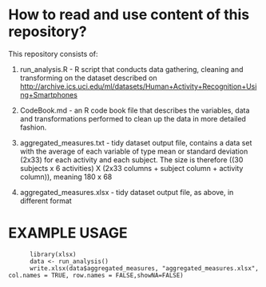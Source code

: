 How to read and use content of this repository?
=========================

This repository consists of:  
  
1. run_analysis.R - R script that conducts data gathering, cleaning and transforming on the dataset described on http://archive.ics.uci.edu/ml/datasets/Human+Activity+Recognition+Using+Smartphones  

2. CodeBook.md - an R code book file that describes the variables, data and transformations performed to clean up the data in more detailed fashion.

3. aggregated_measures.txt - tidy dataset output file, contains a data set with the average of each variable of type mean or standard deviation (2x33) for each activity and each subject. The size is therefore ((30 subjects x 6 activities) X (2x33 columns + subject column + activity column)), meaning 180 x 68  

4. aggregated_measures.xlsx - tidy dataset output file, as above, in different format  


EXAMPLE USAGE
=========================
```
      library(xlsx)
      data <- run_analysis()
      write.xlsx(data$aggregated_measures, "aggregated_measures.xlsx", col.names = TRUE, row.names = FALSE,showNA=FALSE)
```